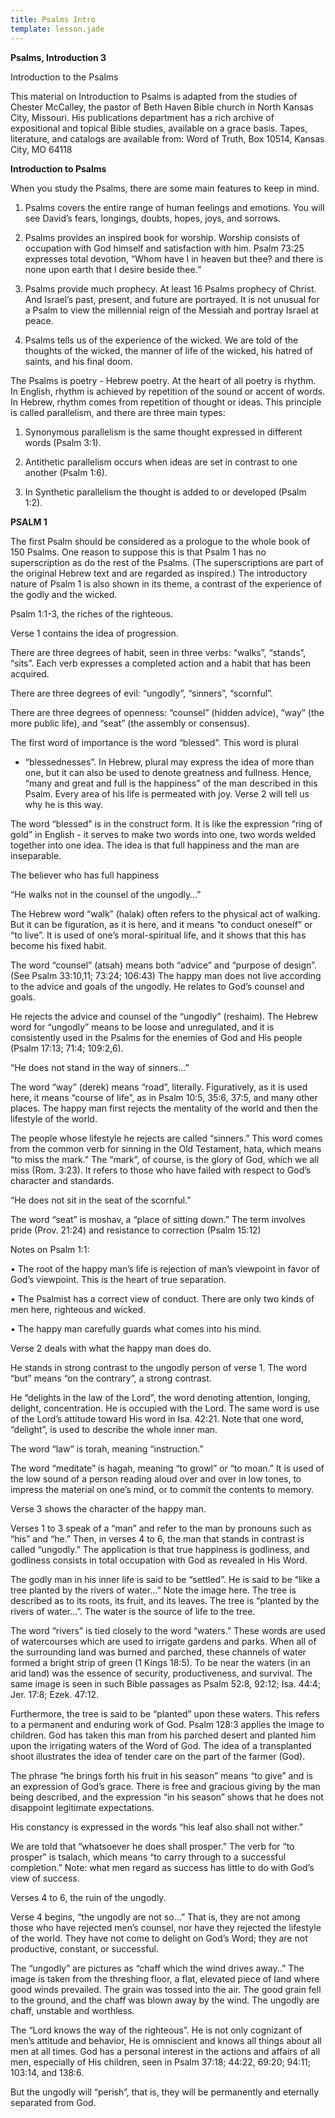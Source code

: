 ```yaml
---
title: Psalms Intro
template: lesson.jade
---
```



**Psalms, Introduction 3**

Introduction to the Psalms

This material on Introduction to Psalms is adapted from the studies of
Chester McCalley, the pastor of Beth Haven Bible church in North Kansas
City, Missouri. His publications department has a rich archive of
expositional and topical Bible studies, available on a grace basis.
Tapes, literature, and catalogs are available from: Word of Truth, Box
10514, Kansas City, MO 64118

**Introduction to Psalms**

When you study the Psalms, there are some main features to keep in mind.

1. Psalms covers the entire range of human feelings and emotions. You
will see David’s fears, longings, doubts, hopes, joys, and sorrows.

2. Psalms provides an inspired book for worship. Worship consists of
occupation with God himself and satisfaction with him. Psalm 73:25
expresses total devotion, “Whom have I in heaven but thee? and there is
none upon earth that I desire beside thee.”

3. Psalms provide much prophecy. At least 16 Psalms prophecy of Christ.
And Israel’s past, present, and future are portrayed. It is not unusual
for a Psalm to view the millennial reign of the Messiah and portray
Israel at peace.

4. Psalms tells us of the experience of the wicked. We are told of the
thoughts of the wicked, the manner of life of the wicked, his hatred of
saints, and his final doom.

The Psalms is poetry - Hebrew poetry. At the heart of all poetry is
rhythm. In English, rhythm is achieved by repetition of the sound or
accent of words. In Hebrew, rhythm comes from repetition of thought or
ideas. This principle is called parallelism, and there are three main
types:

1. Synonymous parallelism is the same thought expressed in different
words (Psalm 3:1).

2. Antithetic parallelism occurs when ideas are set in contrast to one
another (Psalm 1:6).

3. In Synthetic parallelism the thought is added to or developed (Psalm
1:2).

**PSALM 1**

The first Psalm should be considered as a prologue to the whole book of
150 Psalms. One reason to suppose this is that Psalm 1 has no
superscription as do the rest of the Psalms. (The superscriptions are
part of the original Hebrew text and are regarded as inspired.) The
introductory nature of Psalm 1 is also shown in its theme, a contrast of
the experience of the godly and the wicked.

Psalm 1:1-3, the riches of the righteous.

Verse 1 contains the idea of progression.

There are three degrees of habit, seen in three verbs: “walks”,
“stands”, “sits”. Each verb expresses a completed action and a habit
that has been acquired.

There are three degrees of evil: “ungodly”, “sinners”, “scornful”.

There are three degrees of openness: “counsel” (hidden advice), “way”
(the more public life), and “seat” (the assembly or consensus).

The first word of importance is the word “blessed”. This word is plural
- “blessednesses”. In Hebrew, plural may express the idea of more than
one, but it can also be used to denote greatness and fullness. Hence,
“many and great and full is the happiness” of the man described in this
Psalm. Every area of his life is permeated with joy. Verse 2 will tell
us why he is this way.

The word “blessed” is in the construct form. It is like the expression
“ring of gold” in English - it serves to make two words into one, two
words welded together into one idea. The idea is that full happiness and
the man are inseparable.

The believer who has full happiness

“He walks not in the counsel of the ungodly…”

The Hebrew word “walk” (halak) often refers to the physical act of
walking. But it can be figuration, as it is here, and it means “to
conduct oneself” or “to live”. It is used of one’s moral-spiritual life,
and it shows that this has become his fixed habit.

The word “counsel” (atsah) means both “advice” and “purpose of design”.
(See Psalm 33:10,11; 73:24; 106:43) The happy man does not live
according to the advice and goals of the ungodly. He relates to God’s
counsel and goals.

He rejects the advice and counsel of the “ungodly” (reshaim). The Hebrew
word for “ungodly” means to be loose and unregulated, and it is
consistently used in the Psalms for the enemies of God and His people
(Psalm 17:13; 71:4; 109:2,6).

“He does not stand in the way of sinners…”

The word “way” (derek) means “road”, literally. Figuratively, as it is
used here, it means “course of life”, as in Psalm 10:5, 35:6, 37:5, and
many other places. The happy man first rejects the mentality of the
world and then the lifestyle of the world.

The people whose lifestyle he rejects are called “sinners.” This word
comes from the common verb for sinning in the Old Testament, hata, which
means “to miss the mark.” The “mark”, of course, is the glory of God,
which we all miss (Rom. 3:23). It refers to those who have failed with
respect to God’s character and standards.

“He does not sit in the seat of the scornful.”

The word “seat” is moshav, a “place of sitting down.” The term involves
pride (Prov. 21:24) and resistance to correction (Psalm 15:12)

Notes on Psalm 1:1:

• The root of the happy man’s life is rejection of man’s viewpoint in
favor of God’s viewpoint. This is the heart of true separation.

• The Psalmist has a correct view of conduct. There are only two kinds
of men here, righteous and wicked.

• The happy man carefully guards what comes into his mind.

Verse 2 deals with what the happy man does do.

He stands in strong contrast to the ungodly person of verse 1. The word
“but” means “on the contrary”, a strong contrast.

He “delights in the law of the Lord”, the word denoting attention,
longing, delight, concentration. He is occupied with the Lord. The same
word is use of the Lord’s attitude toward His word in Isa. 42:21. Note
that one word, “delight”, is used to describe the whole inner man.

The word “law” is torah, meaning “instruction.”

The word “meditate” is hagah, meaning “to growl” or “to moan.” It is
used of the low sound of a person reading aloud over and over in low
tones, to impress the material on one’s mind, or to commit the contents
to memory.

Verse 3 shows the character of the happy man.

Verses 1 to 3 speak of a “man” and refer to the man by pronouns such as
“his” and “he.” Then, in verses 4 to 6, the man that stands in contrast
is called “ungodly.” The application is that true happiness is
godliness, and godliness consists in total occupation with God as
revealed in His Word.

The godly man in his inner life is said to be “settled”. He is said to
be “like a tree planted by the rivers of water…” Note the image here.
The tree is described as to its roots, its fruit, and its leaves. The
tree is “planted by the rivers of water…”. The water is the source of
life to the tree.

The word “rivers” is tied closely to the word “waters.” These words are
used of watercourses which are used to irrigate gardens and parks. When
all of the surrounding land was burned and parched, these channels of
water formed a bright strip of green (1 Kings 18:5). To be near the
waters (in an arid land) was the essence of security, productiveness,
and survival. The same image is seen in such Bible passages as Psalm
52:8, 92:12; Isa. 44:4; Jer. 17:8; Ezek. 47:12.

Furthermore, the tree is said to be “planted” upon these waters. This
refers to a permanent and enduring work of God. Psalm 128:3 applies the
image to children. God has taken this man from his parched desert and
planted him upon the irrigating waters of the Word of God. The idea of a
transplanted shoot illustrates the idea of tender care on the part of
the farmer (God).

The phrase “he brings forth his fruit in his season” means “to give” and
is an expression of God’s grace. There is free and gracious giving by
the man being described, and the expression “in his season” shows that
he does not disappoint legitimate expectations.

His constancy is expressed in the words “his leaf also shall not
wither.”

We are told that “whatsoever he does shall prosper.” The verb for “to
prosper” is tsalach, which means “to carry through to a successful
completion.” Note: what men regard as success has little to do with
God’s view of success.

Verses 4 to 6, the ruin of the ungodly.

Verse 4 begins, “the ungodly are not so…” That is, they are not among
those who have rejected men’s counsel, nor have they rejected the
lifestyle of the world. They have not come to delight on God’s Word;
they are not productive, constant, or successful.

The “ungodly” are pictures as “chaff which the wind drives away..” The
image is taken from the threshing floor, a flat, elevated piece of land
where good winds prevailed. The grain was tossed into the air. The good
grain fell to the ground, and the chaff was blown away by the wind. The
ungodly are chaff, unstable and worthless.

The “Lord knows the way of the righteous”. He is not only cognizant of
men’s attitude and behavior, He is omniscient and knows all things about
all men at all times. God has a personal interest in the actions and
affairs of all men, especially of His children, seen in Psalm 37:18;
44:22, 69:20; 94:11; 103:14, and 138:6.

But the ungodly will “perish”, that is, they will be permanently and
eternally separated from God.

